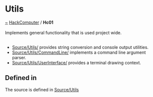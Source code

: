 <a id="utils"></a>
<h1>Utils</h1>
<a id="a01579"></a>
<a href="https://github.com/CharlesCarley/HackComputer#~">~</a>
<a href="index.md#index">HackComputer</a>
<span class="inline-text">/</span>
<span class="bold-text"><b>Hc01</b></span>
<br/>
<br/>
<span class="inline-text">Implements general functionality that is used project wide.</span>
<br/>
<br/>
<ul>
<li><a href="../../Source/Utils/#source-utils-">Source/Utils/</a>
<span class="inline-text"> provides string conversion and console output utilities.</span>
</li>
<li><a href="../../Source/Utils/CommandLine/#source-utils-commandline-">Source/Utils/CommandLine/</a>
<span class="inline-text"> implements a command line argument parser.</span>
</li>
<li><a href="../../Source/Utils/UserInterface/#source-utils-userinterface-">Source/Utils/UserInterface/</a>
<span class="inline-text"> provides a terminal drawing context.</span>
</li>
</ul>
<a id="a01579_1hc01defined"></a>
<a id="defined-in"></a>
<h2>Defined in</h2>
<span class="inline-text">The source is defined in </span>
<a href="../../Source/Utils#source-utils">Source/Utils</a>
<br/>
</div>
</div>
</body>
</html>
